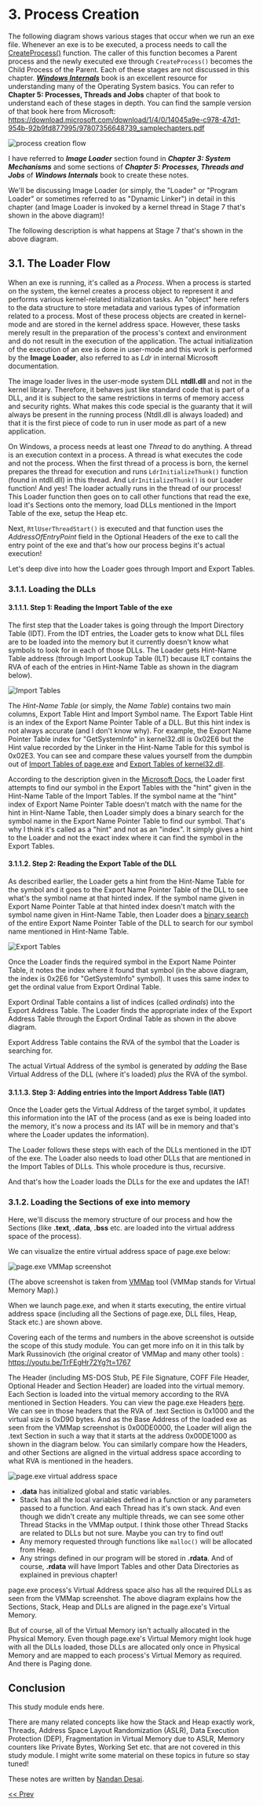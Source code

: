 # 3. Process Creation

The following diagram shows various stages that occur when we run an exe file. Whenever an exe is to be executed, a process needs to call the [CreateProcess()](https://docs.microsoft.com/en-us/windows/win32/api/processthreadsapi/nf-processthreadsapi-createprocessa) function. The caller of this function becomes a Parent process and the newly executed exe through `CreateProcess()` becomes the Child Process of the Parent. Each of these stages are not discussed in this chapter. ***[Windows Internals](https://docs.microsoft.com/en-us/sysinternals/resources/windows-internals)*** book is an excellent resource for understanding many of the Operating System basics. You can refer to **Chapter 5: Processes, Threads and Jobs** chapter of that book to understand each of these stages in depth. You can find the sample version of that book here from Microsoft: https://download.microsoft.com/download/1/4/0/14045a9e-c978-47d1-954b-92b9fd877995/97807356648739_samplechapters.pdf

![process creation flow](https://raw.githubusercontent.com/NandanDesai/res/master/programs-and-processes/process-creation-flow.png)

I have referred to ***Image Loader*** section found in ***Chapter 3: System Mechanisms*** and some sections of ***Chapter 5: Processes, Threads and Jobs*** of ***Windows Internals*** book to create these notes. 

We'll be discussing Image Loader (or simply, the "Loader" or "Program Loader" or sometimes referred to as "Dynamic Linker") in detail in this chapter (and Image Loader is invoked by a kernel thread in Stage 7 that's shown in the above diagram)!

The following description is what happens at Stage 7 that's shown in the above diagram.

## 3.1. The Loader Flow

When an exe is running, it's called as a *Process*. When a process is started on the system, the kernel creates a process object to represent it and performs various kernel-related initialization tasks. An "object" here refers to the data structure to store metadata and various types of information related to a process. Most of these process objects are created in kernel-mode and are stored in the kernel address space. However, these tasks merely result in the preparation of the process's context and environment and do not result in the execution of the application. The actual initialization of the execution of an exe is done in user-mode and this work is performed by the **Image Loader**, also referred to as *Ldr* in internal Microsoft documentation.

The image loader lives in the user-mode system DLL **ntdll.dll** and not in the kernel library. Therefore, it behaves just like standard code that is part of a DLL, and it is subject to the same restrictions in terms of memory access and security rights. What makes this code special is the guaranty that it will always be present in the running process (Ntdll.dll is always loaded) and that it is the first piece of code to run in user mode as part of a new application.

On Windows, a process needs at least one *Thread* to do anything. A thread is an execution context in a process. A thread is what executes the code and not the process. When the first thread of a process is born, the kernel prepares the thread for execution and runs `LdrInitializeThunk()` function (found in ntdll.dll) in this thread. And `LdrInitializeThunk()` is our Loader function! And yes! The loader actually runs in the thread of our process! This Loader function then goes on to call other functions that read the exe, load it's Sections onto the memory, load DLLs mentioned in the Import Table of the exe, setup the Heap etc.

Next, `RtlUserThreadStart()` is executed and that function uses the *AddressOfEntryPoint* field in the Optional Headers of the exe to call the entry point of the exe and that's how our process begins it's actual execution!

Let's deep dive into how the Loader goes through Import and Export Tables.

### 3.1.1. Loading the DLLs

#### 3.1.1.1. Step 1: Reading the Import Table of the exe

The first step that the Loader takes is going through the Import Directory Table (IDT). From the IDT entries, the Loader gets to know what DLL files are to be loaded into the memory but it currently doesn't know what symbols to look for in each of those DLLs. The Loader gets Hint-Name Table address (through Import Lookup Table (ILT) because ILT contains the RVA of each of the entries in Hint-Name Table as shown in the diagram below).

![Import Tables](https://raw.githubusercontent.com/NandanDesai/res/master/programs-and-processes/import-table-explanation-2.png)

The *Hint-Name Table* (or simply, the *Name Table*) contains two main columns, Export Table Hint and Import Symbol name. The Export Table Hint is an index of the Export Name Pointer Table of a DLL. But this hint index is not always accurate (and I don't know why). For example, the Export Name Pointer Table index for "GetSystemInfo" in kernel32.dll is 0x02E6 but the Hint value recorded by the Linker in the Hint-Name Table for this symbol is 0x02E3. You can see and compare these values yourself from the dumpbin out of [Import Tables of page.exe](https://gist.github.com/NandanDesai/28c7fd5b8243901ec97eeec9f9006696) and [Export Tables of kernel32.dll](https://gist.github.com/NandanDesai/4252a663998799b702014aba66786247).

According to the description given in the [Microsoft Docs](https://docs.microsoft.com/en-us/windows/win32/debug/pe-format#hintname-table), the Loader first attempts to find our symbol in the Export Tables with the "hint" given in the Hint-Name Table of the Import Tables. If the symbol name at the "hint" index of Export Name Pointer Table doesn't match with the name for the hint in Hint-Name Table, then Loader simply does a binary search for the symbol name in the Export Name Pointer Table to find our symbol. That's why I think it's called as a "hint" and not as an "index". It simply gives a hint to the Loader and not the exact index where it can find the symbol in the Export Tables.

#### 3.1.1.2. Step 2: Reading the Export Table of the DLL

As described earlier, the Loader gets a hint from the Hint-Name Table for the symbol and it goes to the Export Name Pointer Table of the DLL to see what's the symbol name at that hinted index. If the symbol name given in Export Name Pointer Table at that hinted index doesn't match with the symbol name given in Hint-Name Table, then Loader does a [binary search](https://en.wikipedia.org/wiki/Binary_search_algorithm) of the entire Export Name Pointer Table of the DLL to search for our symbol name mentioned in Hint-Name Table.

![Export Tables](https://raw.githubusercontent.com/NandanDesai/res/master/programs-and-processes/export-tables.png)


Once the Loader finds the required symbol in the Export Name Pointer Table, it notes the index where it found that symbol (in the above diagram, the index is 0x2E6 for "GetSystemInfo" symbol). It uses this same index to get the ordinal value from Export Ordinal Table. 

Export Ordinal Table contains a list of indices (called *ordinals*) into the Export Address Table. The Loader finds the appropriate index of the Export Address Table through the Export Ordinal Table as shown in the above diagram. 

Export Address Table contains the RVA of the symbol that the Loader is searching for.

The actual Virtual Address of the symbol is generated by *adding* the Base Virtual Address of the DLL (where it's loaded) *plus* the RVA of the symbol.


#### 3.1.1.3. Step 3: Adding entries into the Import Address Table (IAT)

Once the Loader gets the Virtual Address of the target symbol, it updates this information into the IAT of the process (and as exe is being loaded into the memory, it's now a process and its IAT will be in memory and that's where the Loader updates the information).

The Loader follows these steps with each of the DLLs mentioned in the IDT of the exe. The Loader also needs to load other DLLs that are mentioned in the Import Tables of DLLs. This whole procedure is thus, recursive.

And that's how the Loader loads the DLLs for the exe and updates the IAT!

 
### 3.1.2. Loading the Sections of exe into memory


Here, we'll discuss the memory structure of our process and how the Sections (like **.text**, **.data**, **.bss** etc. are loaded into the virtual address space of the process).

We can visualize the entire virtual address space of page.exe below:

![page.exe VMMap screenshot](https://raw.githubusercontent.com/NandanDesai/res/master/programs-and-processes/page-exe-vmmap.png)

(The above screenshot is taken from [VMMap](https://docs.microsoft.com/en-us/sysinternals/downloads/vmmap) tool (VMMap stands for Virtual Memory Map).)

When we launch page.exe, and when it starts executing, the entire virtual address space (including all the Sections of page.exe, DLL files, Heap, Stack etc.) are shown above.

Covering each of the terms and numbers in the above screenshot is outside the scope of this study module. You can get more info on it in this talk by Mark Russinovich (the original creator of VMMap and many other tools) : https://youtu.be/TrFEgHr72Yg?t=1767

The Header (including MS-DOS Stub, PE File Signature, COFF File Header, Optional Header and Section Header) are loaded into the virtual memory. Each Section is loaded into the virtual memory according to the RVA mentioned in Section Headers. You can view the page.exe Headers [here](https://gist.github.com/NandanDesai/f8e02bc891f807e1eafe66ec35b4a546). We can see in those headers that the RVA of .text Section is 0x1000 and the virtual size is 0xD90 bytes. And as the Base Address of the loaded exe as seen from the VMMap screenshot is 0x00DE0000, the Loader will align the .text Section in such a way that it starts at the address 0x00DE1000 as shown in the diagram below. You can similarly compare how the Headers, and other Sections are aligned in the virtual address space according to what RVA is mentioned in the headers.

![page.exe virtual address space](https://raw.githubusercontent.com/NandanDesai/res/master/programs-and-processes/process-virtual-address-space.png)

- **.data** has initialized global and static variables.
- Stack has all the local variables defined in a function or any parameters passed to a function. And each Thread has it's own stack. And even though we didn't create any multiple threads, we can see some other Thread Stacks in the VMMap output. I think those other Thread Stacks are related to DLLs but not sure. Maybe you can try to find out!
- Any memory requested through functions like `malloc()` will be allocated from Heap.
- Any strings defined in our program will be stored in **.rdata**. And of course, **.rdata** will have Import Tables and other Data Directories as explained in previous chapter!

page.exe process's Virtual Address space also has all the required DLLs as seen from the VMMap screenshot. The above diagram explains how the Sections, Stack, Heap and DLLs are aligned in the page.exe's Virtual Memory.

But of course, all of the Virtual Memory isn't actually allocated in the Physical Memory. Even though page.exe's Virtual Memory might look huge with all the DLLs loaded, those DLLs are allocated only once in Physical Memory and are mapped to each process's Virtual Memory as required. And there is Paging done. 


## Conclusion

This study module ends here. 

There are many related concepts like how the Stack and Heap exactly work, Threads, Address Space Layout Randomization (ASLR), Data Execution Protection (DEP), Fragmentation in Virtual Memory due to ASLR, Memory counters like Private Bytes, Working Set etc. that are not covered in this study module. I might write some material on these topics in future so stay tuned!

These notes are written by [Nandan Desai](https://github.com/NandanDesai).

[<< Prev](/5.md)

